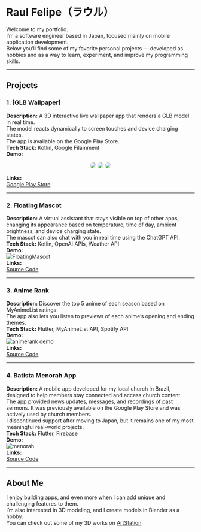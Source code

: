 # Raul Felipe（ラウル）

Welcome to my portfolio.  
I’m a software engineer based in Japan, focused mainly on mobile application development.  
Below you’ll find some of my favorite personal projects — developed as hobbies and as a way to learn, experiment, and improve my programming skills.  

---

## Projects

### 1. [GLB Wallpaper]
**Description:** A 3D interactive live wallpaper app that renders a GLB model in real time.  
The model reacts dynamically to screen touches and device charging states.  
The app is available on the Google Play Store.  
**Tech Stack:** Kotlin, Google Filamment  
**Demo:**  
<p align="center">
  <img src="https://github.com/user-attachments/assets/b8fc7f94-b94c-4ba3-bba4-feccad61ef73" style="border-radius:10px;"> 
  <img src="https://github.com/user-attachments/assets/cb670168-0ce4-4c60-be3a-825278b6b7aa" style="border-radius:10px;"> 
  <img src="https://github.com/user-attachments/assets/aefddb41-9881-4421-b494-4c6113bf6fcb" style="border-radius:10px;">
</p>

**Links:**  
[Google Play Store](https://play.google.com/store/apps/details?id=raulalmeida.glbwallpaper)  

---

### 2. Floating Mascot
**Description:** A virtual assistant that stays visible on top of other apps, changing its appearance based on temperature, time of day, ambient brightness, and device charging state.  
The mascot can also chat with you in real time using the ChatGPT API.  
**Tech Stack:** Kotlin, OpenAI APIs, Weather API  
**Demo:**  
![FloatingMascot](https://github.com/user-attachments/assets/e339118d-c73c-4336-bed7-c12ae5fb5ffa)  
**Links:**  
[Source Code](https://github.com/raul-felipe/floating_mascot)

---

### 3. Anime Rank
**Description:** Discover the top 5 anime of each season based on MyAnimeList ratings.  
The app also lets you listen to previews of each anime’s opening and ending themes.  
**Tech Stack:** Flutter, MyAnimeList API, Spotify API  
**Demo:**  
![animerank demo](https://github.com/user-attachments/assets/d6aaaba1-09e8-448c-b996-8a745f560a4a)  
**Links:**  
[Source Code](https://github.com/raul-felipe/anime_rank)

---

### 4. Batista Menorah App
**Description:** A mobile app developed for my local church in Brazil, designed to help members stay connected and access church content.  
The app provided news updates, messages, and recordings of past sermons. It was previously available on the Google Play Store and was actively used by church members.  
I discontinued support after moving to Japan, but it remains one of my most meaningful real-world projects.  
**Tech Stack:** Flutter, Firebase  
**Demo:**  
![menorah](https://github.com/user-attachments/assets/da229369-197c-47bf-a5d9-c33ddef802a4)  
**Links:**  
[Source Code](https://github.com/raul-felipe/menorah)

---

## About Me

I enjoy building apps, and even more when I can add unique and challenging features to them.  
I’m also interested in 3D modeling, and I create models in Blender as a hobby.  
You can check out some of my 3D works on [ArtStation](https://raulalmeida7.artstation.com)
